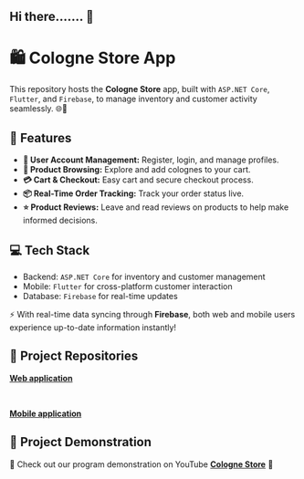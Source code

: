 ## Hi there....... 👋


<h1>🛍️ Cologne Store App</h1>

<p>This repository hosts the <strong>Cologne Store</strong> app, built with <code>ASP.NET Core</code>, <code>Flutter</code>, and <code>Firebase</code>, to manage inventory and customer activity seamlessly. 🌐📱</p>

<h2>🚀 Features</h2>
<ul>
  <li><strong>🔑 User Account Management:</strong> Register, login, and manage profiles.</li>
  <li><strong>🛒 Product Browsing:</strong> Explore and add colognes to your cart.</li>
  <li><strong>💳 Cart & Checkout:</strong> Easy cart and secure checkout process.</li>
  <li><strong>📦 Real-Time Order Tracking:</strong> Track your order status live.</li>
  <li><strong>⭐ Product Reviews:</strong> Leave and read reviews on products to help make informed decisions.</li>
</ul>


<h2>💻 Tech Stack</h2>
<ul>
  <li>Backend: <code>ASP.NET Core</code> for inventory and customer management</li>
  <li>Mobile: <code>Flutter</code> for cross-platform customer interaction</li>
  <li>Database: <code>Firebase</code> for real-time updates</li>
</ul>

<p>⚡ With real-time data syncing through <strong>Firebase</strong>, both web and mobile users experience up-to-date information instantly!</p>

<h2>🔗 Project Repositories</h2>
<p> <a href="https://github.com/GroupJ-CologneStore/CologneStore-Web/tree/CologneWeb"><strong>Web application</strong></a> </p>
</br>
<p> <a href="https://github.com/GroupJ-CologneStore/CologneStore-Mobile"><strong>Mobile application</strong></a> </p>

<h2>🔗 Project Demonstration</h2>
<p>🌟 Check out our program demonstration on YouTube <a href="https://youtu.be/-t3p86pm1ZA" target="_blank"><strong>Cologne Store</strong></a> 🚀</p>


